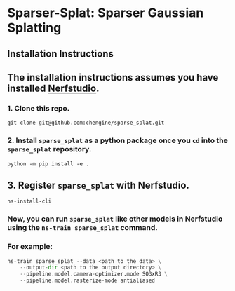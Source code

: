 # Sparser-Splat: Sparser Gaussian Splatting

## Installation Instructions

## The installation instructions assumes you have installed [Nerfstudio](https://docs.nerf.studio/quickstart/installation.html).

### 1. Clone this repo.
`git clone git@github.com:chengine/sparse_splat.git`

### 2. Install `sparse_splat` as a python package once you `cd` into the `sparse_splat` repository.
`python -m pip install -e .`

## 3. Register `sparse_splat` with Nerfstudio.
`ns-install-cli`

### Now, you can run `sparse_splat` like other models in Nerfstudio using the `ns-train sparse_splat` command.
### For example:
```python 
ns-train sparse_splat --data <path to the data> \
    --output-dir <path to the output directory> \
    --pipeline.model.camera-optimizer.mode SO3xR3 \
    --pipeline.model.rasterize-mode antialiased
```

